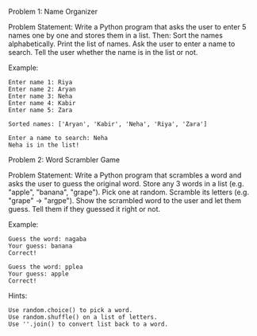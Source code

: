 Problem 1: Name Organizer

Problem Statement:
    Write a Python program that asks the user to enter 5 names one by one and stores them in a list. Then:
    Sort the names alphabetically.
    Print the list of names.
    Ask the user to enter a name to search.
    Tell the user whether the name is in the list or not.

Example:

    Enter name 1: Riya
    Enter name 2: Aryan
    Enter name 3: Neha
    Enter name 4: Kabir
    Enter name 5: Zara

    Sorted names: ['Aryan', 'Kabir', 'Neha', 'Riya', 'Zara']

    Enter a name to search: Neha
    Neha is in the list!

Problem 2: Word Scrambler Game

Problem Statement:
    Write a Python program that scrambles a word and asks the user to guess the original word.
    Store any 3 words in a list (e.g. "apple", "banana", "grape").
    Pick one at random.
    Scramble its letters (e.g. "grape" → "argpe").
    Show the scrambled word to the user and let them guess.
    Tell them if they guessed it right or not.

Example:

    Guess the word: nagaba
    Your guess: banana
    Correct!

    Guess the word: pplea
    Your guess: apple
    Correct!

Hints:

    Use random.choice() to pick a word.
    Use random.shuffle() on a list of letters.
    Use ''.join() to convert list back to a word.